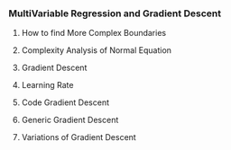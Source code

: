 ### MultiVariable Regression and Gradient Descent ###

1. How to find More Complex Boundaries

2. Complexity Analysis of Normal Equation

3. Gradient Descent

4. Learning Rate

5. Code Gradient Descent

6. Generic Gradient Descent

7. Variations of Gradient Descent
